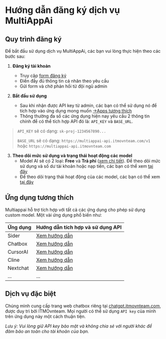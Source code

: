 # Hướng dẫn đăng ký dịch vụ MultiAppAi

## Quy trình đăng ký

Để bắt đầu sử dụng dịch vụ MultiAppAi, các bạn vui lòng thực hiện theo các bước sau:

1. **Đăng ký tài khoản**

   - Truy cập [form đăng ký](https://forms.gle/knjWfYPLjtVVLR8Z9)
   - Điền đầy đủ thông tin cá nhân theo yêu cầu
   - Gửi form và chờ phản hồi từ đội ngũ admin

2. **Bắt đầu sử dụng**
   - Sau khi nhận được API key từ admin, các bạn có thể sử dụng nó để tích hợp vào ứng dụng mong muốn [->Apps tương thích](#ung-dung-tuong-thich)
   - Thông thường đa số các ứng dụng hiện nay yêu cầu 2 thông tin chính để có thể tích hợp API đó là: `API_KEY` và `BASE_URL`.

> `API_KEY` sẽ có dạng: `sk-proj-1234567890...`
>
> `BASE_URL` sẽ có dạng: `https://multiappai-api.itmovnteam.com/v1` hoặc `https://multiappai-api.itmovnteam.com`

3. **Theo dõi mức sử dụng và trạng thái hoạt động các model**
   - Model AI sẽ có 2 loại: **Free** và **Trả phí** ([xem chi tiết](/pages/pricing/pricing)). Để theo dõi mức sử dụng và số dư tài khoản hoặc nạp tiền, các bạn có thể xem [tại đây](/pages/pricing/recharged)
   - Để theo dõi trạng thái hoạt động của các model, các bạn có thể xem [tại đây](/pages/guide/modelstatus)

## Ứng dụng tương thích

Multiappai hỗ trợ tích hợp với tất cả các ứng dụng cho phép sử dụng custom model.
Một vài ứng dụng phổ biến như:

| Ứng dụng | Hướng dẫn tích hợp và sử dụng API                                          |
| -------- | -------------------------------------------------------------------------- |
| Sider    | [Xem hướng dẫn](https://multiappai.itmovnteam.com)                         |
| Chatbox  | [Xem hướng dẫn](https://multiappai.itmovnteam.com)                         |
| CursorAI | [Xem hướng dẫn](https://github.com/bilal77511/custom-models-in-cursor-IDE) |
| Cline    | [Xem hướng dẫn](https://multiappai.itmovnteam.com)                         |
| Nextchat | [Xem hướng dẫn](https://multiappai.itmovnteam.com)                         |
| ...      | ...                                                                        |

## Dịch vụ đặc biệt

Chúng mình cung cấp trang web chatbox riêng tại [chatgpt.itmovnteam.com](https://chatgpt.itmovnteam.com), được duy trì bởi ITMOvnteam. Mọi người có thể sử dụng `API key` của mình trên ứng dụng này một cách thuận tiện.

_Lưu ý: Vui lòng giữ API key bảo mật và không chia sẻ với người khác để đảm bảo an toàn cho tài khoản của bạn._
